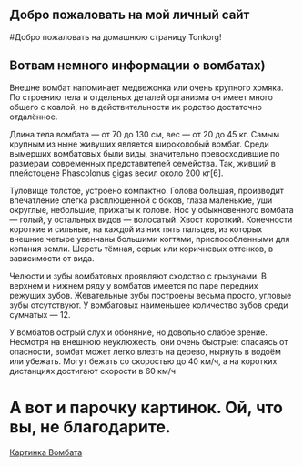 ## Добро пожаловать на мой личный сайт
#Добро пожаловать на домашнюю страницу Tonkorg!

## Вотвам немного информации о вомбатах)

Внешне вомбат напоминает медвежонка или очень крупного хомяка. По строению тела и отдельных деталей организма он имеет много общего с коалой, но в действительности их родство достаточно отдалённое.

Длина тела вомбата — от 70 до 130 см, вес — от 20 до 45 кг. Самым крупным из ныне живущих является широколобый вомбат. Среди вымерших вомбатовых были виды, значительно превосходившие по размерам современных представителей семейства. Так, живший в плейстоцене Phascolonus gigas весил около 200 кг[6].

Туловище толстое, устроено компактно. Голова большая, производит впечатление слегка расплющенной с боков, глаза маленькие, уши округлые, небольшие, прижаты к голове. Нос у обыкновенного вомбата — голый, у остальных видов — волосатый. Хвост короткий. Конечности короткие и сильные, на каждой из них пять пальцев, из которых внешние четыре увенчаны большими когтями, приспособленными для копания земли. Шерсть тёмная, серых или коричневых оттенков, в зависимости от вида.

Челюсти и зубы вомбатовых проявляют сходство с грызунами. В верхнем и нижнем ряду у вомбатов имеется по паре передних режущих зубов. Жевательные зубы построены весьма просто, угловые зубы отсутствуют. У вомбатовых наименьшее количество зубов среди сумчатых — 12.

У вомбатов острый слух и обоняние, но довольно слабое зрение. Несмотря на внешнюю неуклюжесть, они очень быстрые: спасаясь от опасности, вомбат может легко влезть на дерево, нырнуть в водоём или убежать. Могут бежать со скоростью до 40 км/ч, а на коротких дистанциях достигают скорости в 60 км/ч

# А вот и парочку картинок. Ой, что вы, не благодарите.

[Картинка Вомбата](Коала.jpg)
